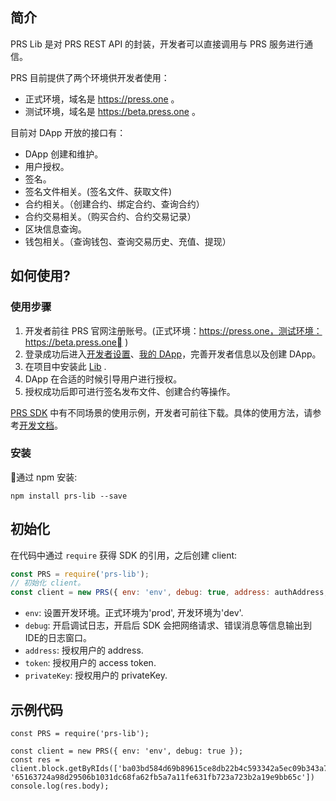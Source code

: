 ## 简介

PRS Lib 是对 PRS REST API 的封装，开发者可以直接调用与 PRS 服务进行通信。

PRS 目前提供了两个环境供开发者使用：
- 正式环境，域名是 https://press.one 。
- 测试环境，域名是 https://beta.press.one 。

目前对 DApp 开放的接口有：

- DApp 创建和维护。
- 用户授权。
- 签名。
- 签名文件相关。(签名文件、获取文件)
- 合约相关。（创建合约、绑定合约、查询合约）
- 合约交易相关。（购买合约、合约交易记录）
- 区块信息查询。
- 钱包相关。（查询钱包、查询交易历史、充值、提现）

## 如何使用?

### 使用步骤

1. 开发者前往 PRS 官网注册账号。(正式环境：https://press.one，测试环境：https://beta.press.one )
2. 登录成功后进入[开发者设置](https://beta.press.one/developer/settings)、[我的 DApp](https://beta.press.one/developer/apps)，完善开发者信息以及创建 DApp。
3. 在项目中安装此 [Lib](https://github.com/Press-One/prs-lib-js) .
4. DApp 在合适的时候引导用户进行授权。
5. 授权成功后即可进行签名发布文件、创建合约等操作。

[PRS SDK](https://github.com/Press-One/prs-sdk-js) 中有不同场景的使用示例，开发者可前往下载。具体的使用方法，请参考[开发文档](https://developer.press.one)。

### 安装

通过 npm 安装:

```
npm install prs-lib --save
```
  

## 初始化

在代码中通过 `require` 获得 SDK 的引用，之后创建 client:

```javascript
const PRS = require('prs-lib');
// 初始化 client。
const client = new PRS({ env: 'env', debug: true, address: authAddress, token: token });
```
- `env`: 设置开发环境。正式环境为'prod', 开发环境为'dev'.
- `debug`: 开启调试日志，开启后 SDK 会把网络请求、错误消息等信息输出到IDE的日志窗口。
- `address`: 授权用户的 address.
- `token`: 授权用户的 access token.
- `privateKey`: 授权用户的 privateKey.

## 示例代码

```
const PRS = require('prs-lib');

const client = new PRS({ env: 'env', debug: true });
const res = client.block.getByRIds(['ba03bd584d69b89615ce8db22b4c593342a5ec09b343a7859044a8e4d389c4c2', '65163724a98d29506b1031dc68fa62fb5a7a11fe631fb723a723b2a19e9bb65c'])
console.log(res.body);
```

